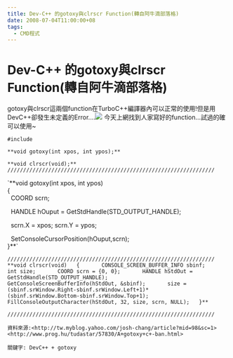 ```yaml
---
title: Dev-C++ 的gotoxy與clrscr Function(轉自阿牛滴部落格)
date: 2008-07-04T11:00:00+08
tags:
  - CMD程式
---
```

# Dev-C++ 的gotoxy與clrscr Function(轉自阿牛滴部落格)

gotoxy與clrscr這兩個function在TurboC++編譯器內可以正常的使用!但是用DevC++卻發生未定義的Error....![](http://tw.yimg.com/i/tw/blog/smiley/2.gif) 今天上網找到人家寫好的function...試過的確可以使用~

`#include`

`**void gotoxy(int xpos, int ypos);**`

`**void clrscr(void);**  
//////////////////////////////////////////////////////////////////`

`**void gotoxy(int xpos, int ypos)  
{  
  COORD scrn;     
  
  HANDLE hOuput = GetStdHandle(STD_OUTPUT_HANDLE);  
  
  scrn.X = xpos; scrn.Y = ypos;  
  
  SetConsoleCursorPosition(hOuput,scrn);  
}**`

`//////////////////////////////////////////////////////////////////  
**void clrscr(void)  
{  
    CONSOLE_SCREEN_BUFFER_INFO sbinf;  
    int size;  
    COORD scrn = {0, 0};  
    HANDLE hStdOut = GetStdHandle(STD_OUTPUT_HANDLE);  
    GetConsoleScreenBufferInfo(hStdOut, &sbinf);  
    size = (sbinf.srWindow.Right-sbinf.srWindow.Left+1)*  
        (sbinf.srWindow.Bottom-sbinf.srWindow.Top+1);  
    FillConsoleOutputCharacter(hStdOut, 32, size, scrn, NULL);  
}**`

`//////////////////////////////////////////////////////////////////`

`資料來源:<http://tw.myblog.yahoo.com/josh-chang/article?mid=98&sc=1>  
` `<http://www.prog.hu/tudastar/57830/A+gotoxy+c+-ban.html>`

`關鍵字: DevC++ + gotoxy`
